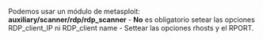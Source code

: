 Podemos usar un módulo de metasploit:
	**auxiliary/scanner/rdp/rdp_scanner** 
		- **No** es obligatorio setear las opciones RDP_client_IP ni RDP_client name
		- Settear las opciones rhosts y el RPORT.